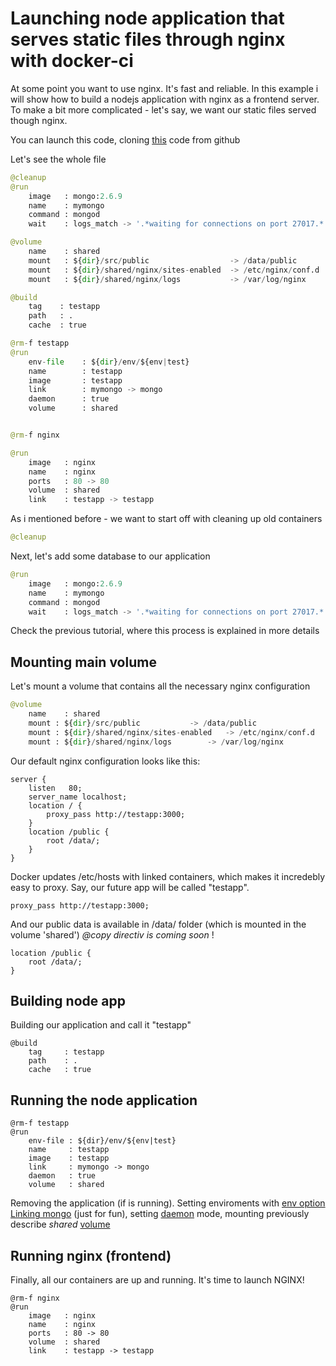 # Launching node application that serves static files through nginx with docker-ci

At some point you want to use nginx. It's fast and reliable. In this example i will show how to build a nodejs application with nginx as a frontend server. To make a bit more complicated - let's say, we want our static files served though nginx.

You can launch this code, cloning [this](https://github.com/docker-ci/tutorials/tree/master/nginx_mongo_node) code from github

Let's see the whole file
```python
@cleanup
@run
	image   : mongo:2.6.9
	name    : mymongo
	command : mongod
	wait    : logs_match -> '.*waiting for connections on port 27017.*'

@volume
	name 	: shared
	mount 	: ${dir}/src/public                  -> /data/public
	mount 	: ${dir}/shared/nginx/sites-enabled  -> /etc/nginx/conf.d
	mount 	: ${dir}/shared/nginx/logs           -> /var/log/nginx

@build
	tag    : testapp
	path   : .
	cache  : true

@rm-f testapp
@run
	env-file    : ${dir}/env/${env|test}
	name        : testapp
	image       : testapp
	link        : mymongo -> mongo
	daemon      : true
	volume      : shared


@rm-f nginx

@run
	image	: nginx
	name 	: nginx
	ports 	: 80 -> 80
	volume 	: shared
	link    : testapp -> testapp
```

As i mentioned before - we want to start off with cleaning up old containers

```python
@cleanup
```

Next, let's add some database to our application

```python
@run
	image 	: mongo:2.6.9
	name  	: mymongo
	command	: mongod
	wait  	: logs_match -> '.*waiting for connections on port 27017.*'
```

Check the previous tutorial, where this process is explained in more details


## Mounting main volume
Let's mount a volume that contains all the necessary nginx configuration
```python
@volume
	name 	: shared
	mount : ${dir}/src/public			-> /data/public
	mount : ${dir}/shared/nginx/sites-enabled	-> /etc/nginx/conf.d
	mount : ${dir}/shared/nginx/logs		-> /var/log/nginx
```

Our default nginx configuration looks like this:
```
server {
	listen   80;
	server_name localhost;
    location / {
        proxy_pass http://testapp:3000;
    }
    location /public {
    	root /data/;
    }
}
```

Docker updates /etc/hosts with linked containers, which makes it incredebly easy to proxy. Say, our future app will be called "testapp".

```
proxy_pass http://testapp:3000;
```

And our public data is available in /data/ folder (which is mounted in the volume 'shared')
*@copy directiv is coming soon* !

```
location /public {
    root /data/;
}
```

## Building node app
Building our application and call it "testapp"

```
@build
	tag 	: testapp
	path 	: .
	cache 	: true
```

## Running the node application
```
@rm-f testapp
@run
	env-file : ${dir}/env/${env|test}
	name     : testapp
	image    : testapp
	link     : mymongo -> mongo
	daemon   : true
	volume   : shared
```

Removing the application (if is running). 
Setting enviroments with [env option](/documentation#env-file)
[Linking mongo]((/documentation#link)) (just for fun), setting [daemon](/documentation#daemon) mode, mounting previously describe *shared* [volume](/documentation#volume)

## Running nginx (frontend)

Finally, all our containers are up and running. It's time to launch NGINX!
```
@rm-f nginx
@run
	image   : nginx
	name    : nginx
	ports   : 80 -> 80
	volume  : shared
	link    : testapp -> testapp
```






